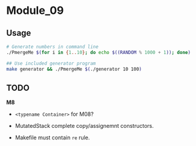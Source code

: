 # Module_09

## Usage

```zsh
# Generate numbers in command line
./PmergeMe $(for i in {1..10}; do echo $((RANDOM % 1000 + 1)); done)
```

```zsh
## Use included generator program
make generator && ./PmergeMe $(./generator 10 100)
```

## TODO

**M8**

- `<typename Container>` for M08?
- MutatedStack complete copy/assignemnt constructors.

- Makefile must contain `re` rule.